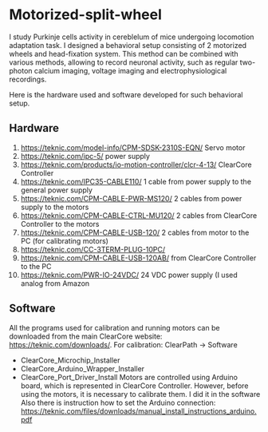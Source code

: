# Motorized-split-wheel

I study Purkinje cells activity in cereblelum of mice undergoing locomotion adaptation task. I designed a behavioral setup consisting of 2 motorized wheels and head-fixation system. This method can be combined with various methods, allowing to record neuronal activity, such as regular two-photon calcium imaging, voltage imaging and electrophysiological recordings. 

Here is the hardware used and software developed for such behavioral setup.

## Hardware

1. https://teknic.com/model-info/CPM-SDSK-2310S-EQN/  Servo motor
2. https://teknic.com/ipc-5/    power supply
3. https://teknic.com/products/io-motion-controller/clcr-4-13/  ClearCore Controller
4. https://teknic.com/IPC35-CABLE110/   1 cable from power supply to the general power supply
5. https://teknic.com/CPM-CABLE-PWR-MS120/  2 cables from power supply to the motors
6. https://teknic.com/CPM-CABLE-CTRL-MU120/  2 cables from ClearCore Controller to the motors
7. https://teknic.com/CPM-CABLE-USB-120/      2 cables from motor to the PC (for calibrating motors)
8. https://teknic.com/CC-3TERM-PLUG-10PC/     
9. https://teknic.com/CPM-CABLE-USB-120AB/    from ClearCore Controller to the PC
10. https://teknic.com/PWR-IO-24VDC/        24 VDC power supply (I used analog from Amazon


## Software

All the programs used for calibration and running motors can be downloaded from the main ClearCore website: https://teknic.com/downloads/.
For calibration: ClearPath -> Software

- ClearCore_Microchip_Installer
- ClearCore_Arduino_Wrapper_Installer
- ClearCore_Port_Driver_Install
Motors are controlled using Arduino board, which is represented in ClearCore Controller. However, before using the motors, it is necessary to calibrate them. I did it in the software 
Also there is instruction how to set the Arduino connection: https://teknic.com/files/downloads/manual_install_instructions_arduino.pdf

